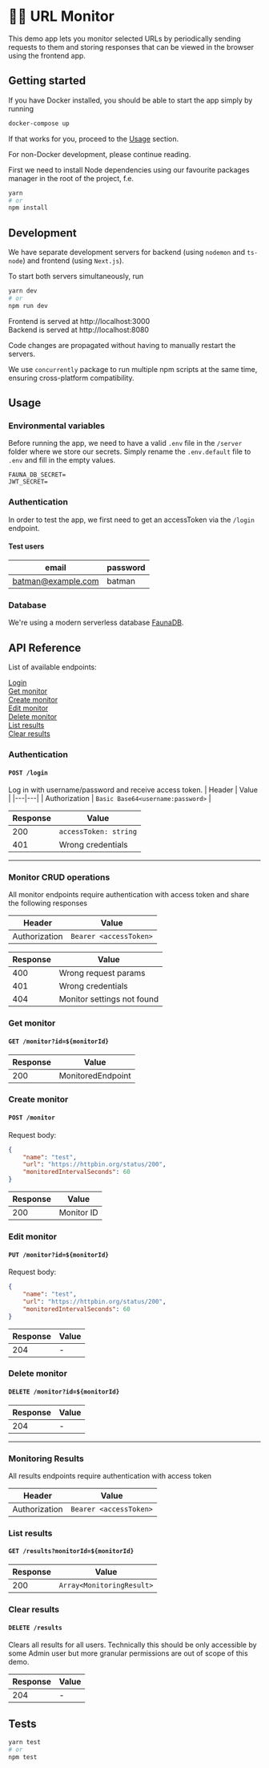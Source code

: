 # 💂‍♀️ URL Monitor

This demo app lets you monitor selected URLs by periodically sending requests to them and storing responses that can be viewed in the browser using the frontend app.

## Getting started

If you have Docker installed, you should be able to start the app simply by running
```bash
docker-compose up
```

If that works for you, proceed to the [Usage](#usage) section.

For non-Docker development, please continue reading.

First we need to install Node dependencies using our favourite packages manager in the root of the project, f.e.

```bash
yarn
# or
npm install
```

## Development

We have separate development servers for backend (using `nodemon` and `ts-node`) and frontend (using `Next.js`).

To start both servers simultaneously, run
```bash
yarn dev
# or
npm run dev
```

Frontend is served at http://localhost:3000  
Backend is served at http://localhost:8080

Code changes are propagated without having to manually restart the servers.

We use `concurrently` package to run multiple npm scripts at the same time, ensuring cross-platform compatibility.

## Usage

### Environmental variables

Before running the app, we need to have a valid `.env` file in the `/server` folder where we store our secrets. Simply rename the `.env.default` file to `.env` and fill in the empty values.
```
FAUNA_DB_SECRET=
JWT_SECRET=
```

### Authentication

In order to test the app, we first need to get an accessToken via the `/login` endpoint.

#### Test users
| email  | password  |
|---|---|
| batman@example.com  | batman  |

### Database

We're using a modern serverless database [FaunaDB](https://fauna.com/).

## API Reference

List of available endpoints:

[Login](#authentication)  
[Get monitor](#get-monitor)  
[Create monitor](#create-monitor)  
[Edit monitor](#edit-monitor)  
[Delete monitor](#delete-monitor)  
[List results](#list-results)  
[Clear results](#clear-results)  

### Authentication
#### `POST /login`  
Log in with username/password and receive access token.
| Header  |  Value |
|---|---|
| Authorization  |  `Basic Base64<username:password>` |

| Response  |  Value |
|---|---|
| 200  |  `accessToken: string` |
| 401  |  Wrong credentials |

<hr>

### Monitor CRUD operations
All monitor endpoints require authentication with access token and share the following responses

| Header  |  Value |
|---|---|
| Authorization  |  `Bearer <accessToken>` |

| Response  |  Value |
|---|---|
| 400  |  Wrong request params |
| 401  |  Wrong credentials |
| 404  |  Monitor settings not found |

### Get monitor
#### `GET /monitor?id=${monitorId}`  
| Response  |  Value |
|---|---|
| 200  |  MonitoredEndpoint |

### Create monitor
#### `POST /monitor`

Request body:
```json
{
	"name": "test",
	"url": "https://httpbin.org/status/200",
	"monitoredIntervalSeconds": 60
}
```

| Response  |  Value |
|---|---|
| 200  |  Monitor ID |


### Edit monitor
#### `PUT /monitor?id=${monitorId}`
Request body:
```json
{
	"name": "test",
	"url": "https://httpbin.org/status/200",
	"monitoredIntervalSeconds": 60
}
```
| Response  |  Value |
|---|---|
| 204  |  - |

### Delete monitor
#### `DELETE /monitor?id=${monitorId}`
| Response  |  Value |
|---|---|
| 204  |  - |

<hr>

### Monitoring Results
All results endpoints require authentication with access token

| Header  |  Value |
|---|---|
| Authorization  |  `Bearer <accessToken>` |

### List results
#### `GET /results?monitorId=${monitorId}`
| Response  |  Value |
|---|---|
| 200  |  `Array<MonitoringResult>` |

### Clear results
#### `DELETE /results`
Clears all results for all users. Technically this should be only accessible by some Admin user but more granular permissions are out of scope of this demo.

| Response  |  Value |
|---|---|
| 204  |  - |

## Tests

```bash
yarn test
# or
npm test
```
